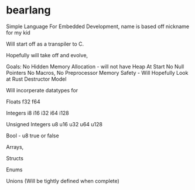 # bearlang
Simple Language For Embedded Development, name is based off nickname for my kid

Will start off as a transpiler to C.

Hopefully will take off and evolve, 

Goals:
No Hidden Memory Allocation - will not have Heap At Start
No Null Pointers
No Macros, No Preprocessor
Memory Safety - Will Hopefully Look at Rust Destructor Model

Will incorperate datatypes for 

Floats
f32
f64

Integers
i8
i16
i32
i64
i128

Unsigned Integers
u8
u16
u32
u64
u128

Bool - u8
true or false

Arrays,

Structs

Enums

Unions (Will be tightly defined when complete)

